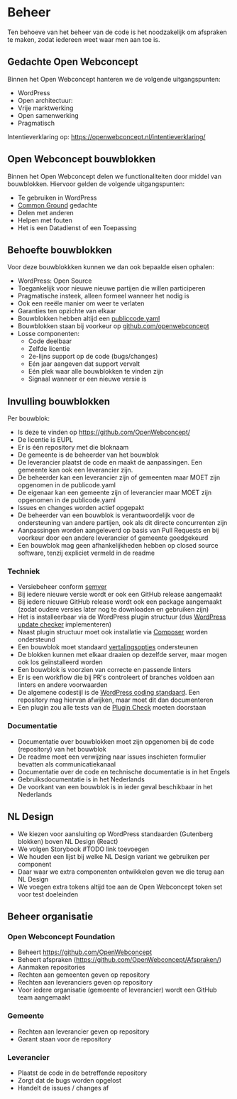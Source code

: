 # Beheer

Ten behoeve van het beheer van de code is het noodzakelijk om afspraken te maken, zodat iedereen weet waar men aan toe is.

## Gedachte Open Webconcept

Binnen het Open Webconcept hanteren we de volgende uitgangspunten:

* WordPress
* Open architectuur:
* Vrije marktwerking
* Open samenwerking
* Pragmatisch

Intentieverklaring op: https://openwebconcept.nl/intentieverklaring/

## Open Webconcept bouwblokken

Binnen het Open Webconcept delen we functionaliteiten door middel van bouwblokken. Hiervoor gelden de volgende uitgangspunten:

* Te gebruiken in WordPress
* [Common Ground](https://commonground.nl/) gedachte
* Delen met anderen
* Helpen met fouten
* Het is een Datadienst of een Toepassing

## Behoefte bouwblokken

Voor deze bouwblokkken kunnen we dan ook bepaalde eisen ophalen:

* WordPress: Open Source
* Toegankelijk voor nieuwe nieuwe partijen die willen participeren
* Pragmatische insteek, alleen formeel wanneer het nodig is
* Ook een reeële manier om weer te verlaten
* Garanties ten opzichte van elkaar
* Bouwblokken hebben altijd een [publiccode.yaml](https://yml.publiccode.tools/)
* Bouwblokken staan bij voorkeur op [github.com/openwebconcept](https://github.com/openwebconcept)
* Losse componenten:
  * Code deelbaar
  * Zelfde licentie
  * 2e-lijns support op de code (bugs/changes)
  * Eén jaar aangeven dat support vervalt
  * Eén plek waar alle bouwblokken te vinden zijn
  * Signaal wanneer er een nieuwe versie is

## Invulling bouwblokken

Per bouwblok:

* Is deze te vinden op https://github.com/OpenWebconcept/
* De licentie is EUPL
* Er is één repository met die bloknaam
* De gemeente is de beheerder van het bouwblok
* De leverancier plaatst de code en maakt de aanpassingen. Een gemeente kan ook een leverancier zijn.
* De beheerder kan een leverancier zijn of gemeenten maar MOET zijn opgenomen in de publicode.yaml
* De eigenaar kan een gemeente zijn of leverancier maar MOET zijn opgenomen in de publicode.yaml
* Issues en changes worden actief opgepakt
* De beheerder van een bouwblok is verantwoordelijk voor de ondersteuning van andere partijen, ook als dit directe concurrenten zijn
* Aanpassingen worden aangeleverd op basis van Pull Requests en bij voorkeur door een andere leverancier of gemeente goedgekeurd
* Een bouwblok mag geen afhankelijkheden hebben op closed source software, tenzij expliciet vermeld in de readme

### Techniek

* Versiebeheer conform [semver](https://semver.org/)
* Bij iedere nieuwe versie wordt er ook een GitHub release aangemaakt
* Bij iedere nieuwe GitHub release wordt ook een package aangemaakt (zodat oudere versies later nog te downloaden en gebruiken zijn)
* Het is installeerbaar via de WordPress plugin structuur (dus [WordPress update checker](https://github.com/YahnisElsts/plugin-update-checker) implementeren)
* Naast plugin structuur moet ook installatie via [Composer](https://getcomposer.org/) worden ondersteund
* Een bouwblok moet standaard [vertalingsopties](https://codex.wordpress.org/I18n_for_WordPress_Developers) ondersteunen
* De blokken kunnen met elkaar draaien op dezelfde server, maar mogen ook los geïnstalleerd worden
* Een bouwblok is voorzien van correcte en passende linters
* Er is een workflow die bij PR's controleert of branches voldoen aan linters en andere voorwaarden
* De algemene codestijl is de [WordPress coding standaard](https://developer.wordpress.org/coding-standards/wordpress-coding-standards/). Een repository mag hiervan afwijken, maar moet dit dan documenteren
* Een plugin zou alle tests van de [Plugin Check](https://wordpress.org/plugins/plugin-check/) moeten doorstaan

### Documentatie

* Documentatie over bouwblokken moet zijn opgenomen bij de code (repository) van het bouwblok
* De readme moet een verwijzing naar issues inschieten formulier bevatten als communicatiekanaal
* Documentatie over de code en technische documentatie is in het Engels
* Gebruiksdocumentatie is in het Nederlands
* De voorkant van een bouwblok is in ieder geval beschikbaar in het Nederlands

## NL Design

* We kiezen voor aansluiting op WordPress standaarden (Gutenberg blokken) boven NL Design (React)
* We volgen Storybook #TODO link toevoegen
* We houden een lijst bij welke NL Design variant we gebruiken per component
* Daar waar we extra componenten ontwikkelen geven we die terug aan NL Design
* We voegen extra tokens altijd toe aan de Open Webconcept token set voor test doeleinden

## Beheer organisatie

### Open Webconcept Foundation

* Beheert https://github.com/OpenWebconcept
* Beheert afspraken (https://github.com/OpenWebconcept/Afspraken/)
* Aanmaken repositories
* Rechten aan gemeenten geven op repository
* Rechten aan leveranciers geven op repository
* Voor iedere organisatie (gemeente of leverancier) wordt een GitHub team aangemaakt

### Gemeente

* Rechten aan leverancier geven op repository
* Garant staan voor de repository

### Leverancier

* Plaatst de code in de betreffende repository
* Zorgt dat de bugs worden opgelost
* Handelt de issues / changes af
